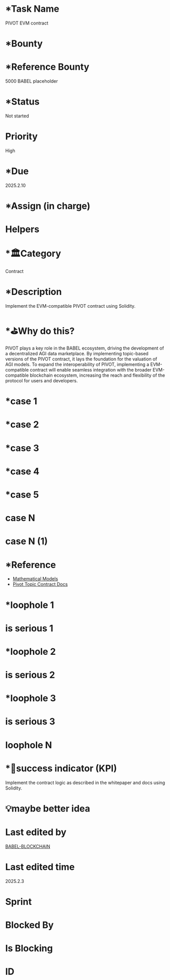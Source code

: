 # \*Task Name

PIVOT EVM contract

# \*Bounty

# \*Reference Bounty

5000 BABEL placeholder

# \*Status

Not started

# Priority

High

# \*Due

2025.2.10

# \*Assign (in charge)

# Helpers

# \*🏛Category

Contract

# \*Description

Implement the EVM-compatible PIVOT contract using Solidity.

# \*⛳️Why do this?

PIVOT plays a key role in the BABEL ecosystem, driving the development of a decentralized AGI data marketplace. By implementing topic-based versions of the PIVOT contract, it lays the foundation for the valuation of AGI models. To expand the interoperability of PIVOT, implementing a EVM-compatible contract will enable seamless integration with the broader EVM-compatible blockchain ecosystem, increasing the reach and flexibility of the protocol for users and developers.

# \*case 1

# \*case 2

# \*case 3

# \*case 4

# \*case 5

# case N

# case N (1)

# \*Reference

-   [Mathematical Models](https://babel-agi-blockchain.notion.site/Mathematical-Models-175c09fee3b781f084a4d5d1cd05e1cf)
-   [Pivot Topic Contract Docs](https://docs.google.com/document/d/1z01PUsQFFcQiJQw_ya69uFVAYI99s-1ZeAaUkjUmhQQ/edit?usp=sharing)

# \*loophole 1

# is serious 1

# \*loophole 2

# is serious 2

# \*loophole 3

# is serious 3

# loophole N

# \*🎯success indicator (KPI)

Implement the contract logic as described in the whitepaper and docs using Solidity.

# 💡maybe better idea

# Last edited by

[BABEL-BLOCKCHAIN](https://github.com/BABEL-BLOCKCHAIN)

# Last edited time

2025.2.3

# Sprint

# Blocked By

# Is Blocking

# ID
